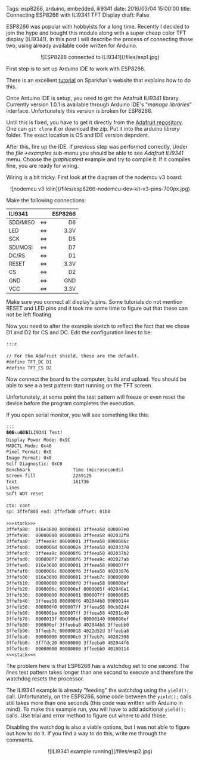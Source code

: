 Tags: esp8266, arduino, embedded, ili9341
date: 2016/03/04 15:00:00
title: Connecting ESP8266 with ILI9341 TFT Display
draft: False


ESP8266 was popular with hobbyists for a long time. Recently I decided to join the hype and bought this module along with a super cheap color TFT display (ILI9341). In this post I will describe the process of connecting those two, using already available code written for Arduino.

<center>
![ESP8288 connected to ILI9341](/files/esp1.jpg)
</center>

First step is to set up Arduino IDE to work with ESP8266.

There is an excellent [tutorial](https://learn.sparkfun.com/tutorials/esp8266-thing-hookup-guide/installing-the-esp8266-arduino-addon)  on Sparkfun's website that explains how to do this.

Once Arduino IDE is setup, you need to get the Adafruit ILI9341 library. Currently version 1.0.1 is available through Arduino IDE's "*manage libraries*" interface. Unfortunately this version is broken for ESP8266.

Until this is fixed, you have to get it directly from the [Adafruit repository](https://github.com/adafruit/Adafruit_ILI9341). One can `git clone` it or download the zip. Put it into the arduino *library* folder. The exact location is OS and IDE version depndent.

After this, fire up the IDE. If previous step was performed correctly, Under the *file->examples* sub-menu you should be able to see *Adafruit ILI9341* menu. Choose the *graphicstest* example and try to compile it. If it compiles fine, you are ready for wiring.

Wiring is a bit tricky. First look at the diagram of the nodemcu v3 board:

<center>
![nodemcu v3 lolin](/files/esp8266-nodemcu-dev-kit-v3-pins-700px.jpg)
</center>

Make the following connections:

| ILI9341       |          | ESP8266 |
|:------------- |:--------:| -------:|
| SDD/MISO      |  &#8660; | D6      |
| LED           |  &#8660; | 3.3V    |
| SCK           |  &#8660; | D5      |
| SDI/MOSI      |  &#8660; | D7      |
| DC/RS         |  &#8660; | D1      |
| RESET         |  &#8660; | 3.3V    |
| CS            |  &#8660; | D2      |
| GND           |  &#8660; | GND     |
| VCC           |  &#8660; | 3.3V    |


Make sure you connect all display's pins. Some tutorials do not mention RESET and LED pins and it took me some time to figure out that these can not be left floating.

Now you need to alter the example sketch to reflect the fact that we chose D1 and D2 for CS and DC. Edit the configuration lines to be:

    :::c
    
    // For the Adafruit shield, these are the default.
    #define TFT_DC D1
    #define TFT_CS D2

Now connect the board to the computer, build and upload. You should be able to see a a test pattern start running on the TFT screen.

Unfortunately, at some point the test pattern will freeze or even reset the device before the program completes the execution.

If you open serial monitor, you will see something like this:

    :::
    ���ԅu�D�ILI9341 Test!
    Display Power Mode: 0x9C
    MADCTL Mode: 0x48
    Pixel Format: 0x5
    Image Format: 0x0
    Self Diagnostic: 0xC0
    Benchmark                Time (microseconds)
    Screen fill              2259125
    Text                     161736
    Lines                    
    Soft WDT reset
    
    ctx: cont 
    sp: 3ffef8d0 end: 3ffefbd0 offset: 01b0
    
    >>>stack>>>
    3ffefa80:  016e3600 00000001 3ffeea58 000007e0  
    3ffefa90:  00000080 00000008 3ffeea58 402032f8  
    3ffefaa0:  3ffeea9c 00000001 3ffeea58 0000006c  
    3ffefab0:  0000006d 0000002a 3ffeea58 40203378  
    3ffefac0:  3ffeea9c 000000f6 3ffeea58 402037b2  
    3ffefad0:  000000f7 000000f6 3ffeea9c 402027ab  
    3ffefae0:  016e3600 00000001 3ffeea58 000007ff  
    3ffefaf0:  0000006c 000000f6 3ffeea58 40203876  
    3ffefb00:  016e3600 00000001 3ffeeb7c 00000000  
    3ffefb10:  00000000 000000f0 3ffeea58 000000ef  
    3ffefb20:  0000006c 000000ef 0000005f 402046e1  
    3ffefb30:  00000000 00000001 000007ff 00000085  
    3ffefb40:  3ffeea58 000000f6 402044b8 00000144  
    3ffefb50:  000000f0 000007ff 3ffeea58 00cb82d4  
    3ffefb60:  000000ba 000007ff 3ffeea58 40201c40  
    3ffefb70:  0000013f 000000ef 00000140 000000ef  
    3ffefb80:  000000ef 3ffeeba8 402044b8 3ffeebb0  
    3ffefb90:  3ffeeb7c 00000018 4022d52d 3ffeeba8  
    3ffefba0:  00000000 000000c0 3ffeeb7c 40202398  
    3ffefbb0:  3fffdc20 00000000 3ffeeba0 402044f6  
    3ffefbc0:  00000000 00000000 3ffeebb0 40100114  
    <<<stack<<<
    

The problem here is that ESP8266 has a watchdog set to one second. The *lines* test pattern takes longer than one second to execute and therefore the watchdog resets the processor.

The ILI9341 example is already "feeding" the watchdog using the ```yield();``` call. Unfortunately, on the ESP8266, some code between the ```yield();``` calls still takes more than one seconds (this code was written with Arduino in mind). To make this example run, you will have to add additional ```yield();``` calls. Use trial and error method to figure out where to add those.

Disabling the watchdog is also a viable options, but I was not able to figure out how to do it. If you find a way to do this, write me through the comments. 


<center>
![ILI9341 example running](/files/esp2.jpg)
</center>
